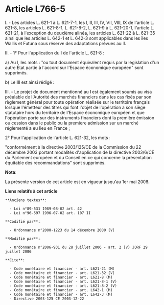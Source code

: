 # Article L766-5

I. - Les articles L. 621-1 à L. 621-7-1, les I, II, III, IV, VII, VIII, IX de l'article L. 621-8, les articles L. 621-8-1, L.
621-8-2, L. 621-9 à L. 621-20-1, l'article L. 621-21, à l'exception du deuxième alinéa, les articles L. 621-22 à L. 621-35
ainsi que les articles L. 642-1 et L. 642-3 sont applicables dans les îles Wallis et Futuna sous réserve des adaptations
prévues au II.

II. - 1° Pour l'application du I de l'article L. 621-8 :

a) Au I, les mots : "ou tout document équivalent requis par la législation d'un autre Etat partie à l'accord sur l'Espace
économique européen" sont supprimés.

b) Le III est ainsi rédigé :

III. - Le projet de document mentionné au I est également soumis au visa préalable de l'Autorité des marchés financiers dans
les cas fixés par son règlement général pour toute opération réalisée sur le territoire français lorsque l'émetteur des
titres qui font l'objet de l'opération a son siège statutaire hors du territoire de l'Espace économique européen et que
l'opération porte sur des instruments financiers dont la première émission ou cession dans le public ou la première admission
sur un marché réglementé a eu lieu en France ;

2° Pour l'application de l'article L. 621-32, les mots :

"conformément à la directive 2003/125/CE de la Commission du 22 décembre 2003 portant modalités d'application de la directive
2003/6/CE du Parlement européen et du Conseil en ce qui concerne la présentation équitable des recommandations" sont
supprimés.

**Nota:**

La présente version de cet article est en vigueur jusqu'au 1er mai 2008.

**Liens relatifs à cet article**

	**Anciens textes**:

	  - Loi n°89-531 1989-08-02 art. 42
	  - Loi n°96-597 1996-07-02 art. 107 II

	**Codifié par**:

	  - Ordonnance n°2000-1223 du 14 décembre 2000 (V)

	**Modifié par**:

	  - Ordonnance n°2006-931 du 28 juillet 2006 - art. 2 (V) JORF 29 juillet 2006

	**Cite**:

	  - Code monétaire et financier - art. L621-21 (M)
	  - Code monétaire et financier - art. L621-32 (V)
	  - Code monétaire et financier - art. L621-8 (M)
	  - Code monétaire et financier - art. L621-8-1 (V)
	  - Code monétaire et financier - art. L621-8-2 (V)
	  - Code monétaire et financier - art. L642-1 (M)
	  - Code monétaire et financier - art. L642-3 (M)
	  - Directive 2003-125 CE 2003-12-22
